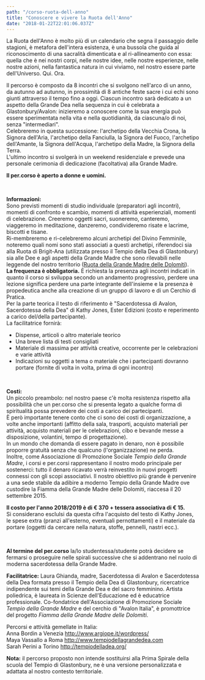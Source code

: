 ```yaml
---
path: "/corso-ruota-dell-anno"
title: "Conoscere e vivere la Ruota dell'Anno"
date: "2018-01-22T22:01:06.037Z"
---
```


La Ruota dell'Anno è molto più di un calendario che segna il passaggio delle stagioni, è metafora dell'intera esistenza, è una bussola che guida al riconoscimento di una sacralità dimenticata e al ri-allineamento con essa: quella che è nei nostri corpi, nelle nostre idee, nelle nostre esperienze, nelle nostre azioni, nella fantastica natura in cui viviamo, nel nostro essere parte dell'Universo. Qui. Ora.

Il percorso è composto da 8 incontri che si svolgono nell'arco di un anno, da autunno ad autunno, in prossimità di 8 antiche feste sacre i cui echi sono giunti attraverso il tempo fino a oggi. Ciascun incontro sarà dedicato a un aspetto della Grande Dea nella sequenza in cui è celebrata a Glastonbury/Avalon: inizieremo a conoscere come la sua energia può essere sperimentata nella vita e nella quotidianità, da ciascuna/o di noi, senza "intermediari".  
Celebreremo in questa successione: l'archetipo della Vecchia Crona, la Signora dell'Aria, l'archetipo della Fanciulla, la Signora del Fuoco, l'archetipo dell'Amante, la Signora dell'Acqua, l'archetipo della Madre, la Signora della Terra.  
L'ultimo incontro si svolgerà in un weekend residenziale e prevede una personale cerimonia di dedicazione (facoltativa) alla Grande Madre.

**Il per.corso è aperto a donne e uomini.**

<br/>

**Informazioni:**  
Sono previsti momenti di studio individuale (preparatori agli incontri), momenti di confronto e scambio, momenti di attività esperienziali, momenti di celebrazione. Creeremo oggetti sacri, suoneremo, canteremo, viaggeremo in meditazione, danzeremo, condivideremo risate e lacrime, biscotti e tisane.  
Ri-membreremo e ri-celebreremo alcuni archetipi del Divino Femminile, noteremo quali nomi sono stati associati a questi archetipi, riferendoci sia alla Ruota di Brigit-Ana (utilizzata presso il Tempio della Dea di Glastonbury) sia alle Dee e agli aspetti della Grande Madre che sono rilevabili nelle leggende del nostro territorio ([Ruota della Grande Madre delle Dolomiti](/ruota-dell-anno)).  
**La frequenza è obbligatoria.** È richiesta la presenza agli incontri indicati in quanto il corso si sviluppa secondo un andamento progressivo, perdere una lezione significa perdere una parte integrante dell'insieme e la presenza è propedeutica anche alla creazione di un gruppo di lavoro e di un Cerchio di Pratica.  
Per la parte teorica il testo di riferimento è "Sacerdotessa di Avalon, Sacerdotessa della Dea" di Kathy Jones, Ester Edizioni (costo e reperimento a carico del/della partecipante).  
La facilitatrice fornirà:  
- Dispense, articoli o altro materiale teorico
- Una breve lista di testi consigliati
- Materiale di massima per attività creative, occorrente per le celebrazioni e varie attività
- Indicazioni su oggetti a tema o materiale che i partecipanti dovranno portare (fornite di volta in volta, prima di ogni incontro)

<br/>

**Costi:**  
Un piccolo preambolo: nel nostro paese c'è molta resistenza rispetto alla possibilità che un per.corso che si presenta legato a qualche forma di spiritualità possa prevedere dei costi a carico dei partecipanti.  
È però importante tenere conto che ci sono dei costi di organizzazione, a volte anche importanti (affitto della sala, trasporti, acquisto materiali per attività, acquisto materiali per le celebrazioni, cibo e bevande messe a disposizione, volantini, tempo di progettazione).  
In un mondo che domanda di essere pagato in denaro, non è possibile proporre gratuità senza che qualcuno (l'organizzazione) ne perda.  
Inoltre, come Associazione di Promozione Sociale *Tempio della Grande Madre*, i corsi e per.corsi rappresentano il nostro modo principale per sostenerci: tutto il denaro ricavato verrà reinvestito in nuovi progetti connessi con gli scopi associativi. Il nostro obiettivo più grande è pervenire a una sede stabile da adibire a moderno Tempio della Grande Madre ove custodire la Fiamma della Grande Madre delle Dolomiti, riaccesa il 20 settembre 2015.

**Il costo per l'anno 2018/2019 è di € 370 + tessera associativa di € 15.**  
Si considerano esclulsi da questa cifra l'acquisto del testo di Kathy Jones, le spese extra (pranzi all'esterno, eventuali pernottamenti) e il materiale da portare (oggetti da cercare nella natura, stoffe, pennelli, nastri ecc.).

<br/>

**Al termine del per.corso** la/lo studentessa/studente potrà decidere se fermarsi o proseguire nelle spirali successive che si addentrano nel ruolo di moderna sacerdotessa della Grande Madre.

**Facilitatrice:** Laura Ghianda, madre, Sacerdotessa di Avalon e Sacerdotessa della Dea formata presso il Tempio della Dea di Glastonbury, ricercatrice indipendente sui temi della Grande Dea e del sacro femminino. Artista poliedrica, è laureata in Scienze dell'Educazione ed è educatrice professionale. Co-fondatrice dell'Associazione di Promozione Sociale *Tempio della Grande Madre* e del cerchio di "Avalon Italia", è promottrice del progetto *Fiamma della Grande Madre delle Dolomiti*.

Percorsi e attività gemellate in Italia:  
Anna Bordin a Venezia http://www.argiope.it/wordpress/  
Maya Vassallo a Roma http://www.tempiodellagrandedea.com  
Sarah Perini a Torino http://tempiodelladea.org/

**Nota:** il percorso proposto non intende sostituirsi alla Prima Spirale della scuola del Tempio di Glastonbury, ne è una versione personalizzata e adattata al nostro contesto territoriale.
